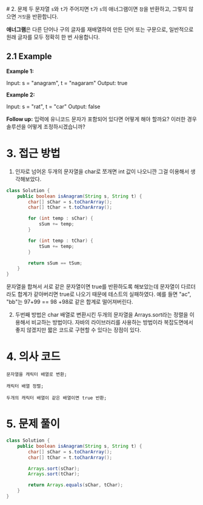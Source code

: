 ​# 2. 문제
두 문자열 `s`와 `t`가 주어지면 `t`가 `s`의 애너그램이면 `참`을 반환하고, 그렇지 않으면 `거짓`을 반환합니다.

**애너그램**은 다른 단어나 구의 글자를 재배열하여 만든 단어 또는 구문으로, 일반적으로 원래 글자를 모두 정확히 한 번 사용합니다.

## 2.1 Example
**Example 1:**

Input: s = "anagram", t = "nagaram"
Output: true

**Example 2:**

Input: s = "rat", t = "car"
Output: false

**Follow up:** 입력에 유니코드 문자가 포함되어 있다면 어떻게 해야 할까요? 이러한 경우 솔루션을 어떻게 조정하시겠습니까?


# 3. 접근 방법
1. 인자로 넘어온 두개의 문자열을 char로 쪼개면 int 값이 나오니깐 그걸 이용해서 생각해보았다.
```java
class Solution {
    public boolean isAnagram(String s, String t) {
        char[] sChar = s.toCharArray();
        char[] tChar = t.toCharArray();

        for (int temp : sChar) {
            sSum += temp;
        }

        for (int temp : tChar) {
            tSum += temp;
        }

        return sSum == tSum;
    }
}
```

문자열을 합쳐서 서로 같은 문자열이면 true를 반환하도록 해보았는데 문자열이 다르더라도 합계가 같아버리면 true로 나오기 때문에 테스트의 실패하였다. 예를 들면 "ac", "bb"는 97+99 == 98 +98로 같은 합계로 떨어져버린다.

2. 두번째 방법은 char 배열로 변환시킨 두개의 문자열을 Arrays.sort라는 정렬을 이용해서 비교하는 방법이다. 자바의 라이브러리를 사용하는 방법이라 복잡도면에서 좋지 않겠지만 짧은 코드로 구현할 수 있다는 장점이 있다.


# 4. 의사 코드
```
문자열을 캐릭터 배열로 변환;

캐릭터 배열 정렬;

두개의 캐릭터 배열이 같은 배열이면 true 반환;
```

# 5. 문제 풀이

```java
class Solution {
    public boolean isAnagram(String s, String t) {
        char[] sChar = s.toCharArray();
        char[] tChar = t.toCharArray();

        Arrays.sort(sChar);
        Arrays.sort(tChar);

        return Arrays.equals(sChar, tChar);
    }
}
```
